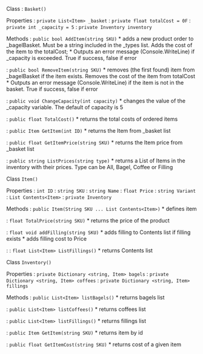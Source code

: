 Class
: `Basket()`

Properties
: `private List<Item> _basket`
: `private float totalCost = 0F`
: `private int _capacity = 5`
: `private Inventory inventory`

Methods
: `public bool AddItem(string SKU)`
    * adds a new product order to _bagelBasket. Must be a string included in the _types list. Adds the cost of the item to the totalCost;
    * Outputs an error message (Console.WriteLine) if _capacity is exceeded. True if success, false if error

: `public bool RemoveItem(string SKU)`
    * removes (the first found) item from _bagelBasket if the item exists. Removes the cost of the item from totalCost
    * Outputs an error message (Console.WriteLine) if the item is not in the basket. True if success, false if error

: `public void ChangeCapacity(int capacity)`
    * changes the value of the _capacity variable. The default of capacity is 5

: `public float TotalCost()`
    * returns the total costs of ordered items

: `public Item GetItem(int ID)`
    * returns the Item from _basket list
  
: `public float GetItemPrice(string SKU)`
    * returns the Item price from _basket list

: `public string ListPrices(string type)`
    * returns a List of Items in the inventory with their prices. Type can be All, Bagel, Coffee or Filling



Class
 `Item()`

Properties
: `int ID`
: `string SKU`
: `string Name`
: `float Price`
: `string Variant`
: `List Contents<Item>`
: `private Inventory`

Methods
:  `public Item(String SKU ... List Contents<Item>)`
    * defines item

: `float TotalPrice(string SKU)`
    * returns the price of the product

: `float void addFilling(string SKU)`
    * adds filling to Contents list if filling exists
    * adds filling cost to Price
  
: : `float List<Item> ListFillings()`
    * returns Contents list



Class
 `Inventory()`

Properties
: `private Dictionary <string, Item> bagels`
: `private Dictionary <string, Item> coffees`
: `private Dictionary <string, Item> fillings`

Methods
: `public List<Item> listBagels()`
    * returns bagels list

: `public List<Item> listCoffees()`
    * returns coffees list

: `public List<Item> listFillings()`
    * returns fillings list

: `public Item GetItem(string SKU)`
    * returns item by id

: `public float GetItemCost(string SKU)`
    * returns cost of a given item